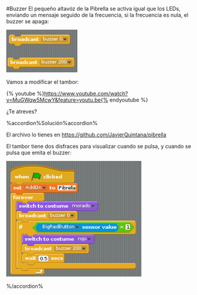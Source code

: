 #Buzzer
El pequeño altavóz de la Pibrella se activa igual que los LEDs, enviando un mensaje seguido de la frecuencia, si la frecuencia es nula, el buzzer se apaga:

![](/assets/buzzer.png)

Vamos a modificar el tambor:

{% youtube %}https://www.youtube.com/watch?v=MuGWqw5McwY&feature=youtu.be{% endyoutube %}

¿Te atreves?

%accordion%Solución%accordion%

El archivo lo tienes en https://github.com/JavierQuintana/pibrella

El tambor tiene dos disfraces para visualizar cuando se pulsa, y cuando se pulsa que emita el buzzer:

![](/assets/tambor-buzzer.png)

%/accordion%

